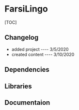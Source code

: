# FarsiLingo
[TOC]

## Changelog
- added project ---- 3/5/2020
- created content ---- 3/10/2020

## Dependencies
## Libraries
## Documentaion
